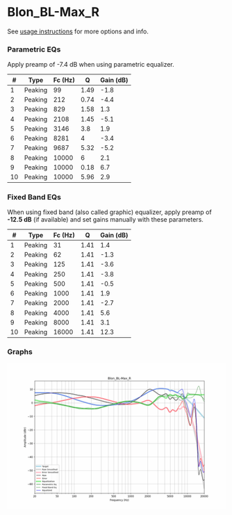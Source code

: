 # Blon_BL-Max_R
See [usage instructions](https://github.com/jaakkopasanen/AutoEq#usage) for more options and info.

### Parametric EQs
Apply preamp of -7.4 dB when using parametric equalizer.

|   # | Type    |   Fc (Hz) |    Q |   Gain (dB) |
|-----|---------|-----------|------|-------------|
|   1 | Peaking |        99 | 1.49 |        -1.8 |
|   2 | Peaking |       212 | 0.74 |        -4.4 |
|   3 | Peaking |       829 | 1.58 |         1.3 |
|   4 | Peaking |      2108 | 1.45 |        -5.1 |
|   5 | Peaking |      3146 | 3.8  |         1.9 |
|   6 | Peaking |      8281 | 4    |        -3.4 |
|   7 | Peaking |      9687 | 5.32 |        -5.2 |
|   8 | Peaking |     10000 | 6    |         2.1 |
|   9 | Peaking |     10000 | 0.18 |         6.7 |
|  10 | Peaking |     10000 | 5.96 |         2.9 |

### Fixed Band EQs
When using fixed band (also called graphic) equalizer, apply preamp of **-12.5 dB** (if available) and set gains manually with these parameters.

|   # | Type    |   Fc (Hz) |    Q |   Gain (dB) |
|-----|---------|-----------|------|-------------|
|   1 | Peaking |        31 | 1.41 |         1.4 |
|   2 | Peaking |        62 | 1.41 |        -1.3 |
|   3 | Peaking |       125 | 1.41 |        -3.6 |
|   4 | Peaking |       250 | 1.41 |        -3.8 |
|   5 | Peaking |       500 | 1.41 |        -0.5 |
|   6 | Peaking |      1000 | 1.41 |         1.9 |
|   7 | Peaking |      2000 | 1.41 |        -2.7 |
|   8 | Peaking |      4000 | 1.41 |         5.6 |
|   9 | Peaking |      8000 | 1.41 |         3.1 |
|  10 | Peaking |     16000 | 1.41 |        12.3 |

### Graphs
![](./Blon_BL-Max_R.png)
